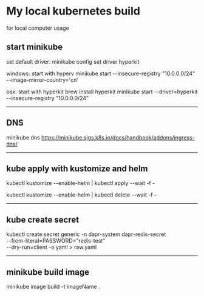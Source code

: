 # My local kubernetes build

for local computer usage

## start minikube

set default driver: minikube config set driver hyperkit

windows: start with hyperv
minikube start --insecure-registry "10.0.0.0/24" --image-mirror-country='cn'

osx: start with hyperkit
brew install hyperkit
minikube start --driver=hyperkit --insecure-registry "10.0.0.0/24"

---

## DNS

minikube dns
https://minikube.sigs.k8s.io/docs/handbook/addons/ingress-dns/

---

## kube apply with kustomize and helm
kubectl kustomize --enable-helm | kubectl apply --wait -f -

kubectl kustomize --enable-helm | kubectl delete --wait -f -

---

## kube create secret
kubectl create secret generic -n dapr-system dapr-redis-secret \
--from-literal=PASSWORD="redis-test" \
--dry-run=client -o yaml > raw.yaml

---

## minikube build image
minikube image build -t imageName .